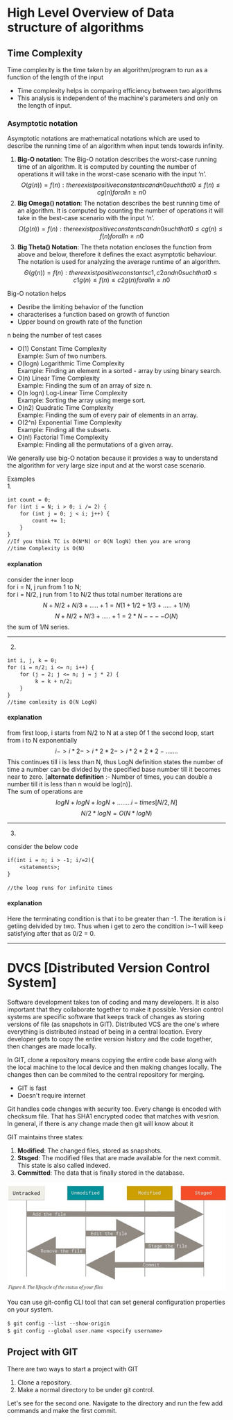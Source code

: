 # High Level Overview of Data structure of algorithms
## Time Complexity
Time complexity is the time taken by an algorithm/program to run as a function of the length of the input
- Time complexity helps in comparing efficiency between two algorithms
- This analysis is independent of the machine's parameters and only on the length of input.

### Asymptotic notation
Asymptotic notations are mathematical notations which are used to describe the running time of an algorithm when input tends towards infinity.

1. **Big-O notation**: The Big-O notation describes the worst-case running time of an algorithm. It is computed by counting the number of operations it will take in the worst-case scenario with the input ‘n’.
$$
O(g(n)) = { f(n): there exist positive constants c and n0
           such that 0 ≤ f(n) ≤ cg(n) for all n ≥ n0 }
$$
2. **Big Omega() notation**: The notation describes the best running time of an algorithm. It is computed by counting the number of operations it will take in the best-case scenario with the input ‘n’.
$$
Ω(g(n)) = { f(n): there exist positive constants c and n0 
           such that 0 ≤ cg(n) ≤ f(n) for all n ≥ n0 }
$$
3. **Big Theta() Notation**: The theta notation encloses the function from above and below, therefore it defines the exact asymptotic behaviour. The notation is used for analyzing the average runtime of an algorithm.
$$
Θ(g(n)) = { f(n): there exist positive constants c1, c2 and n0
           such that 0 ≤ c1g(n) ≤ f(n) ≤ c2g(n) for all n ≥ n0 }
$$

Big-O notation helps
- Desribe the limiting behavior of the function
- characterises a function based on growth of function
- Upper bound on growth rate of the function

n being the number of test cases
- O(1)	Constant Time Complexity\
Example: Sum of two numbers.
- O(logn)	Logarithmic Time Complexity\
Example: Finding an element in a sorted - array by using binary search.
- O(n)	Linear Time Complexity\
Example: Finding the sum of an array of size n.
- O(n logn)	Log-Linear Time Complexity\
Example: Sorting the array using merge sort.
- O(n2)	Quadratic Time Complexity\
Example: Finding the sum of every pair of elements in an array.
- O(2^n) Exponential Time Complexity\
Example: Finding all the subsets.
- O(n!)	Factorial Time Complexity\
Example: Finding all the permutations of a given array.

We generally use big-O notation because it provides a way to understand the algorithm for very large size input and at the worst case scenario.

Examples\
1. 
```
int count = 0;
for (int i = N; i > 0; i /= 2) {
    for (int j = 0; j < i; j++) {
        count += 1;
    }
}
//If you think TC is O(N*N) or O(N logN) then you are wrong
//time Complexity is O(N)
```
#### explanation
consider the inner loop\
for i = N, j run from 1 to N;\
for i = N/2, j run from 1 to N/2 thus total number iterations are
$$ N + N/2 + N/3 + ..... + 1 = N(1 + 1/2 + 1/3 + ..... + 1/N) $$
$$ N + N/2 + N/3 + ..... + 1 = 2*N ---- O(N) $$ 
the sum of 1/N series.

----------

2.
```
int i, j, k = 0;
for (i = n/2; i <= n; i++) {
    for (j = 2; j <= n; j = j * 2) {
         k = k + n/2;
    }
}
//time comlexity is O(N LogN)
```
 #### explanation
 from first loop, i starts from N/2 to N at a step 0f 1
 the second loop, start from i to N exponentially
 $$ i -> i*2 -> i*2*2 -> i*2*2*2 - ....... $$
 This continues till i is less than N, thus LogN definition states the number of time a number can be divided by the specified base number till it becomes near to zero. [**alternate definition** :- Number of times, you can double a number till it is less than n would be log(n)].\
 The sum of operations are
 $$ logN + logN + logN + ........ i-times [N/2, N] $$
 $$ N/2 * logN = O(N*logN) $$

----------

3. 
consider the below code
```
if(int i = n; i > -1; i/=2){
    <statements>;
}

//the loop runs for infinite times
```

#### explanation
Here the terminating condition is that i to be greater than -1. The iteration is i getiing deivided by two. Thus when i get to zero the condition i>-1 will keep satisfying after that as 0/2 = 0.

-------

# DVCS [Distributed Version Control System]
Software development takes ton of coding and many developers. It is also important that they collaborate together to make it possible. Version control systems are specific software that keeps track of changes as storing versions of file (as snapshots in GIT). Distributed VCS are the one's where everything is distributed instead of being in a central location. Every developer gets to copy the entire version history and the code together, then changes are made locally.

In GIT, clone a repository means copying the entire code base along with the local machine to the local device and then making changes locally. The changes then can be commited to the central repository for merging. 
- GIT is fast
- Doesn't require internet

Git handles code changes with security too. Every change is encoded with checksum file. That has SHA1 encrypted codec that matches with vesrion. In general, if there is any change made then git will know about it

GIT maintains three states:

1. **Modified**: The changed files, stored as snapshots.
2. **Stsged**: The modified files that are made available for the next commit. This state is also called indexed.
3. **Committed**: The data that is finally stored in the database.

![git states](./resources/file_lifecycle.jpg)

You can use git-config CLI tool that can set general configuration properties on your system.

```$ git config --list --show-origin```\
```$ git config --global user.name <specify username>```

## Project with GIT
There are two ways to start a project with GIT
1. Clone a repository.
2. Make a normal directory to be under git control.

Let's see for the second one. Navigate to the directory and run the few add commands and make the first commit.